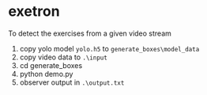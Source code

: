 # exetron

To detect the exercises from a given video stream

1. copy yolo model `yolo.h5` to `generate_boxes\model_data`
2. copy video data to `.\input`
3. cd generate_boxes
4. python demo.py
5. observer output in `.\output.txt`
